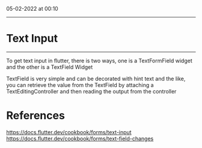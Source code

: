 05-02-2022 at 00:10

---
# Text Input
---


To get text input in flutter, there is two ways, one is a TextFormField widget and the other is a TextField Widget 

TextField is very simple and can be decorated with hint text and the like, you can retrieve the value from the TextField by attaching a TextEditingController and then reading the output from the controller 

# References
https://docs.flutter.dev/cookbook/forms/text-input
https://docs.flutter.dev/cookbook/forms/text-field-changes
